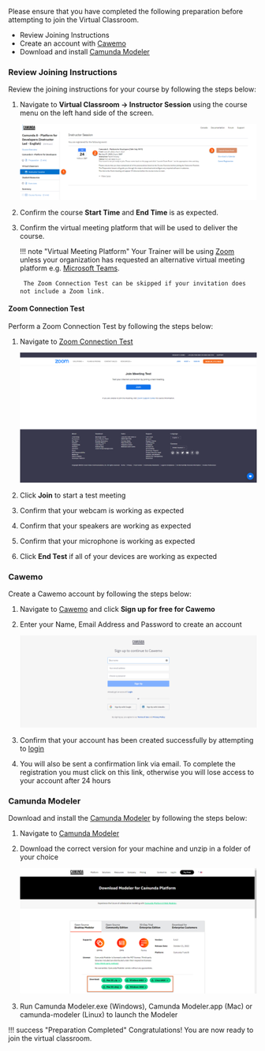 Please ensure that you have completed the following preparation before attempting to join the Virtual Classroom.

* Review Joining Instructions
* Create an account with [Cawemo](https://cawemo.com/#c7-cawemo-signup)
* Download and install [Camunda Modeler](https://camunda.com/download/modeler)
  
### Review Joining Instructions

Review the joining instructions for your course by following the steps below:

1. Navigate to **Virtual Classroom -> Instructor Session** using the course menu on the left hand side of the screen.

    ![Instructor Session](instructor-session.png)

2. Confirm the course **Start Time** and **End Time** is as expected.

3. Confirm the virtual meeting platform that will be used to deliver the course.

    !!! note "Virtual Meeting Platform"
        Your Trainer will be using [Zoom](https://zoom.us/) unless your organization has requested an alternative virtual meeting platform e.g. [Microsoft Teams](https://www.microsoft.com/en-gb/microsoft-teams).
        
        The Zoom Connection Test can be skipped if your invitation does not include a Zoom link.

#### Zoom Connection Test

Perform a Zoom Connection Test by following the steps below:

1. Navigate to [Zoom Connection Test](https://zoom.us/test)

    ![Zoom Connection Test](zoom.png)

2. Click **Join** to start a test meeting

3. Confirm that your webcam is working as expected

4. Confirm that your speakers are working as expected

5. Confirm that your microphone is working as expected

6. Click **End Test** if all of your devices are working as expected

### Cawemo

Create a Cawemo account by following the steps below:

1. Navigate to [Cawemo](https://cawemo.com/#c7-cawemo-signup) and click **Sign up for free for Cawemo**

1. Enter your Name, Email Address and Password to create an account

    ![Create Account](cawemo.png)

1. Confirm that your account has been created successfully by attempting to [login](https://cawemo.com/login)

1. You will also be sent a confirmation link via email. To complete the registration you must click on this link, otherwise you will lose access to your account after 24 hours

### Camunda Modeler

Download and install the [Camunda Modeler](https://camunda.com/download/modeler) by following the steps below:

1. Navigate to [Camunda Modeler](https://camunda.com/download/modeler)

1. Download the correct version for your machine and unzip in a folder of your choice

    ![Modeler](modeler.png)

1. Run Camunda Modeler.exe (Windows), Camunda Modeler.app (Mac) or camunda-modeler (Linux) to launch the Modeler

!!! success "Preparation Completed"
    Congratulations! You are now ready to join the virtual classroom.
